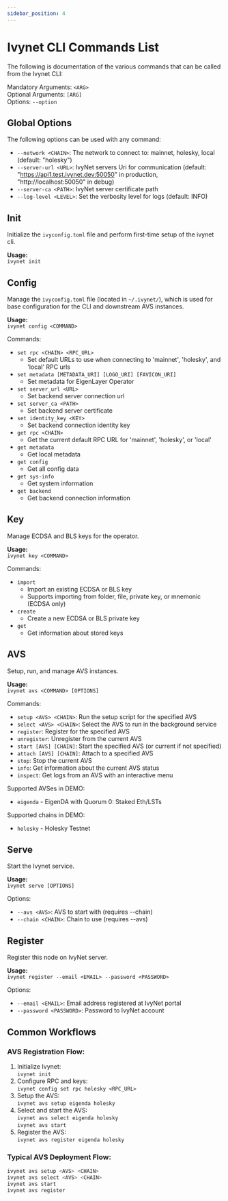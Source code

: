 ```yaml
---
sidebar_position: 4
---
```


# Ivynet CLI Commands List

The following is documentation of the various commands that can be called from the Ivynet CLI:

Mandatory Arguments: `<ARG>`  
Optional Arguments: `[ARG]`  
Options: `--option`  

## Global Options

The following options can be used with any command:

- `--network <CHAIN>`: The network to connect to: mainnet, holesky, local (default: "holesky")
- `--server-url <URL>`: IvyNet servers Uri for communication (default: "https://api1.test.ivynet.dev:50050" in production, "http://localhost:50050" in debug)
- `--server-ca <PATH>`: IvyNet server certificate path
- `--log-level <LEVEL>`: Set the verbosity level for logs (default: INFO)

## Init

Initialize the `ivyconfig.toml` file and perform first-time setup of the ivynet cli.

**Usage:**  
`ivynet init`

## Config

Manage the `ivyconfig.toml` file (located in `~/.ivynet/`), which is used for base configuration for the CLI and downstream AVS instances.

**Usage:**  
`ivynet config <COMMAND>`

Commands:

- `set rpc <CHAIN> <RPC_URL>`
  - Set default URLs to use when connecting to 'mainnet', 'holesky', and 'local' RPC urls
- `set metadata [METADATA_URI] [LOGO_URI] [FAVICON_URI]`
  - Set metadata for EigenLayer Operator
- `set server_url <URL>`
  - Set backend server connection url
- `set server_ca <PATH>`
  - Set backend server certificate
- `set identity_key <KEY>`
  - Set backend connection identity key
- `get rpc <CHAIN>`
  - Get the current default RPC URL for 'mainnet', 'holesky', or 'local'
- `get metadata`
  - Get local metadata
- `get config`
  - Get all config data
- `get sys-info`
  - Get system information
- `get backend`
  - Get backend connection information

## Key

Manage ECDSA and BLS keys for the operator.

**Usage:**  
`ivynet key <COMMAND>`

Commands:

- `import`
  - Import an existing ECDSA or BLS key
  - Supports importing from folder, file, private key, or mnemonic (ECDSA only)
- `create`
  - Create a new ECDSA or BLS private key
- `get`
  - Get information about stored keys

## AVS

Setup, run, and manage AVS instances.

**Usage:**  
`ivynet avs <COMMAND> [OPTIONS]`

Commands:

- `setup <AVS> <CHAIN>`: Run the setup script for the specified AVS
- `select <AVS> <CHAIN>`: Select the AVS to run in the background service
- `register`: Register for the specified AVS
- `unregister`: Unregister from the current AVS
- `start [AVS] [CHAIN]`: Start the specified AVS (or current if not specified)
- `attach [AVS] [CHAIN]`: Attach to a specified AVS
- `stop`: Stop the current AVS
- `info`: Get information about the current AVS status
- `inspect`: Get logs from an AVS with an interactive menu

Supported AVSes in DEMO:

- `eigenda` - EigenDA with Quorum 0: Staked Eth/LSTs

Supported chains in DEMO:

<!-- - `mainnet` - Ethereum Mainnet -->
- `holesky` - Holesky Testnet

## Serve

Start the Ivynet service.

**Usage:**  
`ivynet serve [OPTIONS]`

Options:

- `--avs <AVS>`: AVS to start with (requires --chain)
- `--chain <CHAIN>`: Chain to use (requires --avs)

## Register

Register this node on IvyNet server.

**Usage:**  
`ivynet register --email <EMAIL> --password <PASSWORD>`

Options:

- `--email <EMAIL>`: Email address registered at IvyNet portal
- `--password <PASSWORD>`: Password to IvyNet account

<!-- ## Operator

View and manage operator information.

**Usage:**  
`ivynet operator get <COMMAND>`

Commands:

- `details`: Get operator details
- `shares`: Get operator's total shares per strategy
- `delegatable-shares`: Get operator's delegatable shares per strategy -->

## Common Workflows

### AVS Registration Flow:

1. Initialize Ivynet:  
   `ivynet init`
2. Configure RPC and keys:  
   `ivynet config set rpc holesky <RPC_URL>`
3. Setup the AVS:  
   `ivynet avs setup eigenda holesky`
4. Select and start the AVS:  
   `ivynet avs select eigenda holesky`  
   `ivynet avs start`
5. Register the AVS:  
   `ivynet avs register eigenda holesky`

### Typical AVS Deployment Flow:

```bash
ivynet avs setup <AVS> <CHAIN>
ivynet avs select <AVS> <CHAIN>
ivynet avs start
ivynet avs register
```
